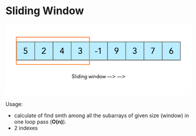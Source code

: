 # Sliding Window

![](../.gitbook/assets/image-1.png)

Usage:

* calculate of find smth among all the subarrays of given size (window) in one loop pass (**O(n)**).
* 2 indexes





```
```
